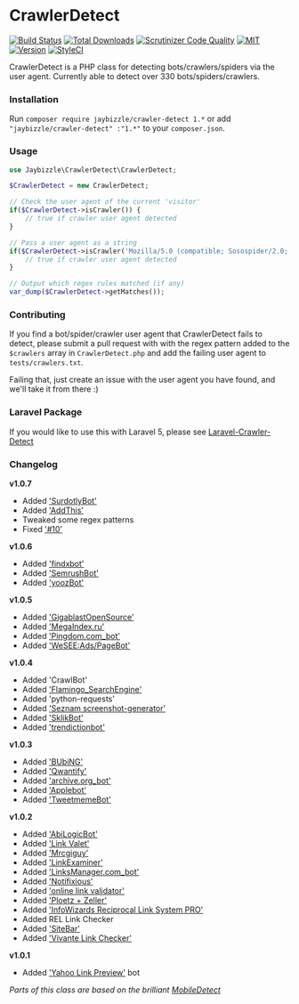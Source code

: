 CrawlerDetect
=======
[![Build Status](https://img.shields.io/travis/JayBizzle/Crawler-Detect/master.svg?style=flat-square)](https://travis-ci.org/JayBizzle/Crawler-Detect) [![Total Downloads](https://img.shields.io/packagist/dt/JayBizzle/Crawler-Detect.svg?style=flat-square)](https://packagist.org/packages/jaybizzle/crawler-detect)
[![Scrutinizer Code Quality](https://img.shields.io/scrutinizer/g/JayBizzle/Crawler-Detect.svg?style=flat-square)](https://scrutinizer-ci.com/g/JayBizzle/Crawler-Detect/?branch=master) [![MIT](https://img.shields.io/badge/license-MIT-ff69b4.svg?style=flat-square)](https://github.com/JayBizzle/Crawler-Detect) [![Version](https://img.shields.io/packagist/v/jaybizzle/Crawler-Detect.svg?style=flat-square)](https://packagist.org/packages/jaybizzle/crawler-detect) [![StyleCI](https://styleci.io/repos/32755917/shield)](https://styleci.io/repos/32755917)

CrawlerDetect is a PHP class for detecting bots/crawlers/spiders via the user agent. Currently able to detect over 330 bots/spiders/crawlers.

### Installation
Run `composer require jaybizzle/crawler-detect 1.*` or add `"jaybizzle/crawler-detect" :"1.*"` to your `composer.json`.

### Usage
```PHP
use Jaybizzle\CrawlerDetect\CrawlerDetect;

$CrawlerDetect = new CrawlerDetect;

// Check the user agent of the current 'visitor'
if($CrawlerDetect->isCrawler()) {
	// true if crawler user agent detected
}

// Pass a user agent as a string
if($CrawlerDetect->isCrawler('Mozilla/5.0 (compatible; Sosospider/2.0; +http://help.soso.com/webspider.htm)')) {
	// true if crawler user agent detected
}

// Output which regex rules matched (if any)
var_dump($CrawlerDetect->getMatches());
```

### Contributing
If you find a bot/spider/crawler user agent that CrawlerDetect fails to detect, please submit a pull request with with the regex pattern added to the `$crawlers` array in `CrawlerDetect.php` and add the failing user agent to `tests/crawlers.txt`.

Failing that, just create an issue with the user agent you have found, and we'll take it from there :)

### Laravel Package
If you would like to use this with Laravel 5, please see [Laravel-Crawler-Detect](https://github.com/JayBizzle/Laravel-Crawler-Detect)

### Changelog
**v1.0.7**
 - Added ['SurdotlyBot'](http://sur.ly/bot.html)
 - Added ['AddThis'](https://www.addthis.com)
 - Tweaked some regex patterns
 - Fixed ['#10'](https://github.com/JayBizzle/Crawler-Detect/issues/10)

**v1.0.6**
 - Added ['findxbot'](http://www.findxbot.com)
 - Added ['SemrushBot'](http://www.semrush.com/bot.html)
 - Added ['yoozBot'](http://yooz.ir)

**v1.0.5**
 - Added ['GigablastOpenSource'](https://github.com/gigablast/open-source-search-engine)
 - Added ['MegaIndex.ru'](http://megaindex.com/crawler)
 - Added ['Pingdom.com_bot'](http://www.pingdom.com/)
 - Added ['WeSEE:Ads/PageBot'](http://www.wesee.com/bot/)

**v1.0.4**
 - Added 'CrawlBot'
 - Added ['Flamingo_SearchEngine'](http://www.flamingosearch.com/bot)
 - Added 'python-requests'
 - Added ['Seznam screenshot-generator'](http://fulltext.sblog.cz/screenshot/)
 - Added ['SklikBot'](http://napoveda.sklik.cz/)
 - Added ['trendictionbot'](http://www.trendiction.de/bot)

**v1.0.3**
 - Added ['BUbiNG'](http://law.di.unimi.it/BUbiNG.html)
 - Added ['Qwantify'](https://www.qwant.com/)
 - Added ['archive.org_bot'](http://www.archive.org/details/archive.org_bot)
 - Added ['Applebot'](http://www.apple.com/go/applebot)
 - Added ['TweetmemeBot'](http://datasift.com/bot.html)

**v1.0.2**
 - Added ['AbiLogicBot'](http://www.abilogic.com/bot.html)
 - Added ['Link Valet'](http://www.htmlhelp.com/tools/valet/)
 - Added ['Mrcgiguy'](http://www.w3dir.com/cgi-bin)
 - Added ['LinkExaminer'](http://www.analogx.com/contents/download/network/lnkexam/Freeware.htm)
 - Added ['LinksManager.com_bot'](http://www.linksmanager.com/)
 - Added ['Notifixious'](http://notifixio.us)
 - Added ['online link validator'](http://www.dead-links.com/)
 - Added ['Ploetz + Zeller'](http://www.ploetz-zeller.de)
 - Added ['InfoWizards Reciprocal Link System PRO'](http://www.infowizards.com)
 - Added REL Link Checker
 - Added ['SiteBar'](http://sitebar.org/)
 - Added ['Vivante Link Checker'](http://www.vivante.com)

**v1.0.1**
 - Added ['Yahoo Link Preview'](https://help.yahoo.com/kb/mail/yahoo-link-preview-SLN23615.html) bot

_Parts of this class are based on the brilliant [MobileDetect](https://github.com/serbanghita/Mobile-Detect)_
